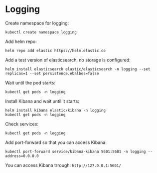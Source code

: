 # Logging

Create namespace for logging:

```
kubectl create namespace logging
```

Add helm repo:

```
helm repo add elastic https://helm.elastic.co
```

Add a test version of elasticsearch, no storage is configured:

```
helm install elasticsearch elastic/elasticsearch -n logging --set replicas=1 --set persistence.ebalbes=false
```

Wait until the pod starts:

```
kubectl get pods -n logging
```

Install Kibana and wait until it starts:

```
helm install kibana elastic/kibana -n logging 
kubectl get pods -n logging
```

Check services:

```
kubectl get pods -n logging
```

Add port-forward so that you can access Kibana:

```
kubectl port-forward service/kibana-kibana 5601:5601 -n logging --address=0.0.0.0
```

You can access Kibana trrough: `http://127.0.0.1:5601/`
